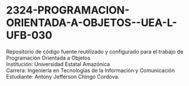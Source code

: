 # 2324-PROGRAMACION-ORIENTADA-A-OBJETOS--UEA-L-UFB-030

Repositorio de código fuente reutilizado y configurado para el trabajo de Programación Orientada a Objetos<br>
Institución: Universidad Estatal Amazónica<br>
Carrera: Ingeniería en Tecnologías de la Información y Comunicación<br>
Estudiante: Antony Jefferson Chingo Cordova.